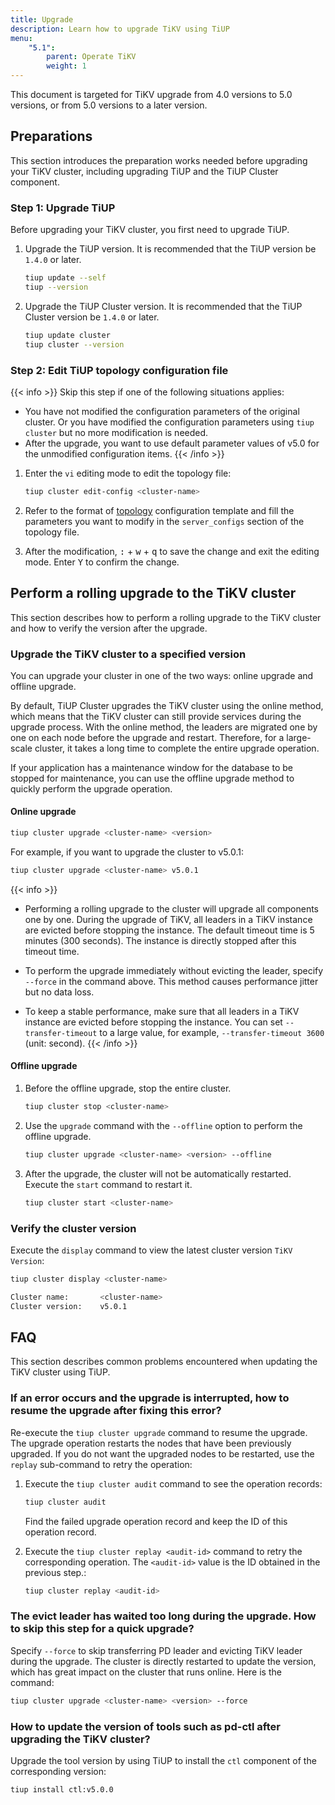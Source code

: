 ```yaml
---
title: Upgrade
description: Learn how to upgrade TiKV using TiUP
menu:
    "5.1":
        parent: Operate TiKV
        weight: 1
---
```


This document is targeted for TiKV upgrade from 4.0 versions to 5.0 versions, or from 5.0 versions to a later version.

## Preparations

This section introduces the preparation works needed before upgrading your TiKV cluster, including upgrading TiUP and the TiUP Cluster component.

### Step 1: Upgrade TiUP

Before upgrading your TiKV cluster, you first need to upgrade TiUP.

1. Upgrade the TiUP version. It is recommended that the TiUP version be `1.4.0` or later.

    ```bash
    tiup update --self
    tiup --version
    ```

2. Upgrade the TiUP Cluster version. It is recommended that the TiUP Cluster version be `1.4.0` or later.

    ```bash
    tiup update cluster
    tiup cluster --version
    ```

### Step 2: Edit TiUP topology configuration file

{{< info >}}
Skip this step if one of the following situations applies:

+ You have not modified the configuration parameters of the original cluster. Or you have modified the configuration parameters using `tiup cluster` but no more modification is needed.
+ After the upgrade, you want to use default parameter values of v5.0 for the unmodified configuration items.
{{< /info >}}

1. Enter the `vi` editing mode to edit the topology file:

    ```bash
    tiup cluster edit-config <cluster-name>
    ```

2. Refer to the format of [topology](https://github.com/pingcap/tiup/blob/release-1.4/embed/templates/examples/topology.example.yaml) configuration template and fill the parameters you want to modify in the `server_configs` section of the topology file.

3. After the modification, <kbd>:</kbd> + <kbd>w</kbd> + <kbd>q</kbd> to save the change and exit the editing mode. Enter <kbd>Y</kbd> to confirm the change.

## Perform a rolling upgrade to the TiKV cluster

This section describes how to perform a rolling upgrade to the TiKV cluster and how to verify the version after the upgrade.

### Upgrade the TiKV cluster to a specified version

You can upgrade your cluster in one of the two ways: online upgrade and offline upgrade.

By default, TiUP Cluster upgrades the TiKV cluster using the online method, which means that the TiKV cluster can still provide services during the upgrade process. With the online method, the leaders are migrated one by one on each node before the upgrade and restart. Therefore, for a large-scale cluster, it takes a long time to complete the entire upgrade operation.

If your application has a maintenance window for the database to be stopped for maintenance, you can use the offline upgrade method to quickly perform the upgrade operation.

#### Online upgrade

```bash
tiup cluster upgrade <cluster-name> <version>
```

For example, if you want to upgrade the cluster to v5.0.1:

```bash
tiup cluster upgrade <cluster-name> v5.0.1
```

{{< info >}}
+ Performing a rolling upgrade to the cluster will upgrade all components one by one. During the upgrade of TiKV, all leaders in a TiKV instance are evicted before stopping the instance. The default timeout time is 5 minutes (300 seconds). The instance is directly stopped after this timeout time.

+ To perform the upgrade immediately without evicting the leader, specify `--force` in the command above. This method causes performance jitter but no data loss.

+ To keep a stable performance, make sure that all leaders in a TiKV instance are evicted before stopping the instance. You can set `--transfer-timeout` to a large value, for example, `--transfer-timeout 3600` (unit: second).
{{< /info >}}

#### Offline upgrade

1. Before the offline upgrade, stop the entire cluster.

    ```bash
    tiup cluster stop <cluster-name>
    ```

2. Use the `upgrade` command with the `--offline` option to perform the offline upgrade.

    ```bash
    tiup cluster upgrade <cluster-name> <version> --offline
    ```

3. After the upgrade, the cluster will not be automatically restarted. Execute the `start` command to restart it.

    ```bash
    tiup cluster start <cluster-name>
    ```

### Verify the cluster version

Execute the `display` command to view the latest cluster version `TiKV Version`:

```bash
tiup cluster display <cluster-name>

Cluster name:       <cluster-name>
Cluster version:    v5.0.1
```

## FAQ

This section describes common problems encountered when updating the TiKV cluster using TiUP.

### If an error occurs and the upgrade is interrupted, how to resume the upgrade after fixing this error?

Re-execute the `tiup cluster upgrade` command to resume the upgrade. The upgrade operation restarts the nodes that have been previously upgraded. If you do not want the upgraded nodes to be restarted, use the `replay` sub-command to retry the operation:

1. Execute the `tiup cluster audit` command to see the operation records:

    ```bash
    tiup cluster audit
    ```

    Find the failed upgrade operation record and keep the ID of this operation record.

2. Execute the `tiup cluster replay <audit-id>` command to retry the corresponding operation. The `<audit-id>` value is the ID obtained in the previous step.:

    ```bash
    tiup cluster replay <audit-id>
    ```

### The evict leader has waited too long during the upgrade. How to skip this step for a quick upgrade?

Specify `--force` to skip transferring PD leader and evicting TiKV leader during the upgrade. The cluster is directly restarted to update the version, which has great impact on the cluster that runs online. Here is the command:

```bash
tiup cluster upgrade <cluster-name> <version> --force
```

### How to update the version of tools such as pd-ctl after upgrading the TiKV cluster?

Upgrade the tool version by using TiUP to install the `ctl` component of the corresponding version:

```bash
tiup install ctl:v5.0.0
```
